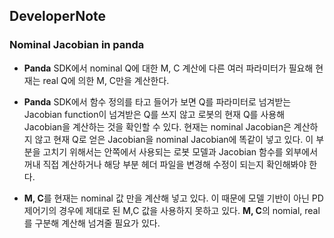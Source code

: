 ## DeveloperNote

### Nominal Jacobian in panda
* **Panda** SDK에서 nominal Q에 대한 M, C 계산에 다른 여러 파라미터가 필요해 현재는 real Q에 의한 M, C만을 계산한다.

* **Panda** SDK에서 함수 정의를 타고 들어가 보면 Q를 파라미터로 넘겨받는 Jacobian function이 넘겨받은 Q를 쓰지 않고 로봇의 현재 Q를 사용해 Jacobian을 계산하는 것을 확인할 수 있다. 현재는 nominal Jacobian은 계산하지 않고 현재 Q로 얻은 Jacobian을 nominal Jacobian에 똑같이 넣고 있다. 이 부분을 고치기 위해서는 안쪽에서 사용되는 로봇 모델과 Jacobian 함수를 외부에서 꺼내 직접 계산하거나 해당 부분 헤더 파일을 변경해 수정이 되는지 확인해봐야 한다.

* **M, C**를 현재는 nominal 값 만을 계산해 넣고 있다. 이 때문에 모델 기반이 아닌 PD 제어기의 경우에 제대로 된 M,C 값을 사용하지 못하고 있다. **M, C**의 nomial, real를 구분해 계산해 넘겨줄 필요가 있다.
